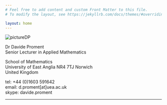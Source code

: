 ```yaml
---
# Feel free to add content and custom Front Matter to this file.
# To modify the layout, see https://jekyllrb.com/docs/themes/#overriding-theme-defaults

layout: home
---
```


![](/research/assets/picture.png "pictureDP")

Dr Davide Proment <br />
Senior Lecturer in Applied Mathematics

School of Mathematics <br />
University of East Anglia
NR4 7TJ Norwich <br />
United Kingdom

tel: +44 (0)1603 591642 <br />
email: d.proment[at]uea.ac.uk <br />
skype: davide.proment

*****

<!--## PhD opportunities
- [Vortex-impurity interactions in quantum fluids (competition-funded PhD project, deadline 15th January 2021)](https://davideproment.github.io/research/phd/2020/11/18/fundedPhD.html)
- [Nonlinear waves on graphs (self-funded PhD project, deadline 31st May 2021)](https://davideproment.github.io/research/phd/2020/11/18/selfFundedPhD.html)

*****) -->


